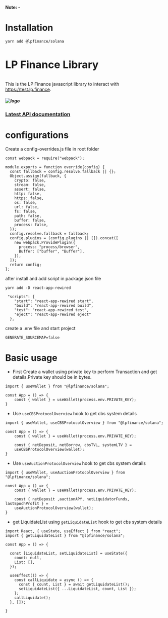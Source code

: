 **Note: -**

# Installation

```
yarn add @lpfinance/solana
```

# **<h3>LP Finance Library</h3>**

This is the LP Finance javascript library to interact with https://test.lp.finance.

##### ![logo](https://test.lp.finance/images/LP_Finance_Logo.png)

### [Latest API documentation](https://docs.lp.finance/)

# **configurations**

Create a config-overrides.js file in root folder

```
const webpack = require("webpack");

module.exports = function override(config) {
  const fallback = config.resolve.fallback || {};
  Object.assign(fallback, {
    crypto: false,
    stream: false,
    assert: false,
    http: false,
    https: false,
    os: false,
    url: false,
    fs: false,
    path: false,
    buffer: false,
    process: false,
  });
  config.resolve.fallback = fallback;
  config.plugins = (config.plugins || []).concat([
    new webpack.ProvidePlugin({
      process: "process/browser",
      Buffer: ["buffer", "Buffer"],
    }),
  ]);
  return config;
};
```

after install and add script in package.json file

```
yarn add -D react-app-rewired

 "scripts": {
    "start": "react-app-rewired start",
    "build": "react-app-rewired build",
    "test": "react-app-rewired test",
    "eject": "react-app-rewired eject"
  },
```

create a .env file and start project

```
GENERATE_SOURCEMAP=false
```

# **Basic usage**

- First Create a wallet using private key to perform Transaction and get details.Private key should be in bytes.

```
import { useWallet } from "@lpfinance/solana";

const App = () => {
    const { wallet } = useWallet(process.env.PRIVATE_KEY);
}

```

- Use `useCBSProtocolOverview` hook to get cbs system details

```
import { useWallet, useCBSProtocolOverview } from "@lpfinance/solana";

const App = () => {
    const { wallet } = useWallet(process.env.PRIVATE_KEY);

    const { netDeposit, netBorrow, cbsTVL, systemLTV } =
    useCBSProtocolOverview(wallet);
}
```

- Use `useAuctionProtocolOverview` hook to get cbs system details

```
import { useWallet, useAuctionProtocolOverview } from "@lpfinance/solana";

const App = () => {
    const { wallet } = useWallet(process.env.PRIVATE_KEY);

    const { netDeposit ,auctionAPY, netLiquidatorFunds, lastEpochProfit } =
    useAuctionProtocolOverview(wallet);
}
```

- get LiquidateList using `getLiquidateList` hook to get cbs system details

```
import React, { useState, useEffect } from "react";
import { getLiquidateList } from "@lpfinance/solana";

const App = () => {

  const [LiquidateList, setLiquidateList] = useState({
    count: null,
    List: [],
  });

  useEffect(() => {
    const callLiquidate = async () => {
      const { count, List } = await getLiquidateList();
      setLiquidateList({ ...LiquidateList, count, List });
    };
    callLiquidate();
  }, []);

}
```

